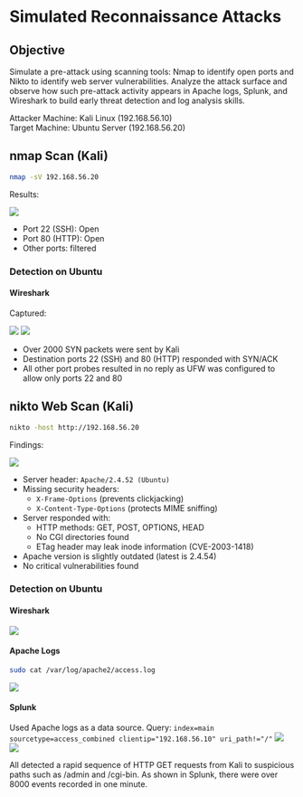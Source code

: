 # Simulated Reconnaissance Attacks

## Objective
Simulate a pre-attack using scanning tools: Nmap to identify open ports and Nikto to identify web server vulnerabilities. Analyze the attack surface and observe how such pre-attack activity appears in Apache logs, Splunk, and Wireshark to build early threat detection and log analysis skills.

Attacker Machine: Kali Linux (192.168.56.10)   
Target Machine: Ubuntu Server (192.168.56.20) 

## nmap Scan (Kali)
```bash
nmap -sV 192.168.56.20
```

Results:

![](screenshots/Pasted%20image%2020250716025930.png)

- Port 22 (SSH): Open
- Port 80 (HTTP): Open
- Other ports: filtered
### Detection on Ubuntu
#### Wireshark
Captured:

![](screenshots/Pasted%20image%2020250716035540.png)
![](screenshots/Pasted%20image%2020250716035305.png)

- Over 2000 SYN packets were sent by Kali
- Destination ports 22 (SSH) and 80 (HTTP) responded with SYN/ACK
- All other port probes resulted in no reply as UFW was configured to allow only ports 22 and 80

## nikto Web Scan (Kali)
```bash
nikto -host http://192.168.56.20
```
Findings:

![](screenshots/Pasted%20image%2020250716040758.png)

- Server header: `Apache/2.4.52 (Ubuntu)`
- Missing security headers:
    - `X-Frame-Options` (prevents clickjacking)
    - `X-Content-Type-Options` (protects MIME sniffing)
- Server responded with:
    - HTTP methods: GET, POST, OPTIONS, HEAD
    - No CGI directories found
    - ETag header may leak inode information (CVE-2003-1418)
- Apache version is slightly outdated (latest is 2.4.54)
- No critical vulnerabilities found
### Detection on Ubuntu
#### Wireshark

![](screenshots/Pasted%20image%2020250716043629.png)

#### Apache Logs
``` bash
sudo cat /var/log/apache2/access.log
```
![](screenshots/Pasted%20image%2020250716042957.png)

#### Splunk
Used Apache logs as a data source.
Query: `index=main sourcetype=access_combined clientip="192.168.56.10" uri_path!="/"`
![](screenshots/Pasted%20image%2020250717231022.png)
![](screenshots/Pasted%20image%2020250717231209.png)

All detected a rapid sequence of HTTP GET requests from Kali to suspicious paths such as /admin and /cgi-bin. As shown in Splunk, there were over 8000 events recorded in one minute.



